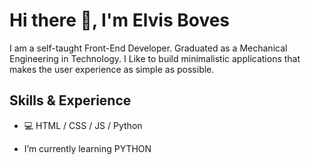 # Hi there 👋, I'm Elvis Boves

I am a self-taught Front-End Developer. Graduated as a Mechanical Engineering in Technology. I Like to build minimalistic applications that makes the user experience as simple as possible.

<!-- ![Elvis's GitHub stats](https://github-readme-stats.vercel.app/api?username=eboves&hide=contribs,prs) -->

## Skills & Experience

* 💻 HTML / CSS / JS / Python 

- I’m currently learning PYTHON 


<!-- [<img src='https://cdn.jsdelivr.net/npm/simple-icons@3.0.1/icons/github.svg' alt='github' height='40' color='white'>](https://github.com/https://github.com/eboves)   -->






